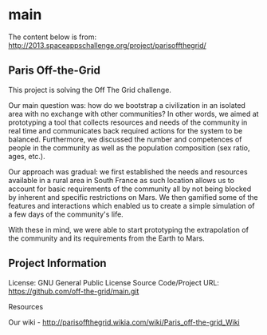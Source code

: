 main
====

The content below is from: http://2013.spaceappschallenge.org/project/parisoffthegrid/

Paris Off-the-Grid
------------------
This project is solving the Off The Grid challenge.

Our main question was: how do we bootstrap a civilization in an isolated area with no exchange with other communities? In other words, we aimed at prototyping a tool that collects resources and needs of the community in real time and communicates back required actions for the system to be balanced. Furthermore, we discussed the number and competences of people in the community as well as the population composition (sex ratio, ages, etc.).

Our approach was gradual: we first established the needs and resources available in a rural area in South France as such location allows us to account for basic requirements of the community all by not being blocked by inherent and specific restrictions on Mars. We then gamified some of the features and interactions which enabled us to create a simple simulation of a few days of the community's life.

With these in mind, we were able to start prototyping the extrapolation of the community and its requirements from the Earth to Mars.


Project Information
-------------------

License: GNU General Public License
Source Code/Project URL: https://github.com/off-the-grid/main.git

Resources

Our wiki - http://parisoffthegrid.wikia.com/wiki/Paris_off-the-grid_Wiki
